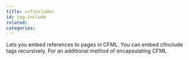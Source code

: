 ```yaml
---
title: <cfinclude>
id: tag-include
related:
categories:
---
```


Lets you embed references to pages in CFML. You can embed cfinclude tags recursively.
  For an additional method of encapsulating CFML